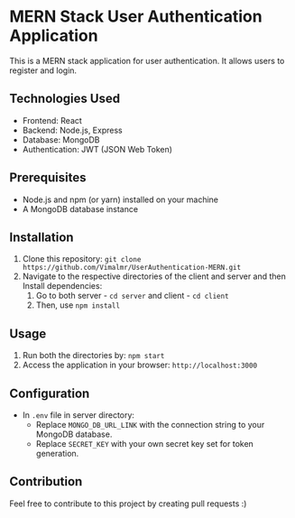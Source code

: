 # MERN Stack User Authentication Application
This is a MERN stack application for user authentication. It allows users to register and login.

## Technologies Used
* Frontend: React
* Backend: Node.js, Express
* Database: MongoDB
* Authentication: JWT (JSON Web Token)

## Prerequisites
* Node.js and npm (or yarn) installed on your machine
* A MongoDB database instance


## Installation
1. Clone this repository: `git clone https://github.com/Vimalmr/UserAuthentication-MERN.git`
2. Navigate to the respective directories of the client and server and then Install dependencies:
    1. Go to both server - `cd server` and client - `cd client`
    2. Then, use `npm install`

## Usage
1. Run both the directories by: `npm start`
2. Access the application in your browser: `http://localhost:3000`

## Configuration
* In `.env` file in server directory:
    * Replace `MONGO_DB_URL_LINK` with the connection string to your MongoDB database.
    * Replace `SECRET_KEY` with your own secret key set for token generation.

## Contribution
Feel free to contribute to this project by creating pull requests :)
